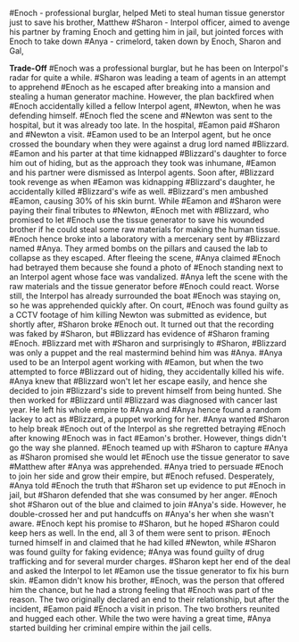 #Enoch  - professional burglar, helped Meti to steal human tissue generstor just to save his brother, Matthew
#Sharon - Interpol officer, aimed to avenge his partner by framing Enoch and getting him in jail, but jointed forces with Enoch to take down 
#Anya - crimelord, taken down by Enoch, Sharon and Gal, 

**Trade-Off**
#Enoch was a professional burglar, but he has been on Interpol's radar for quite a while. #Sharon was leading a team of agents in an attempt to apprehend #Enoch as he escaped after breaking into a mansion and stealing a human generator machine. However, the plan backfired when #Enoch accidentally killed a fellow Interpol agent, #Newton, when he was defending himself. #Enoch fled the scene and #Newton was sent to the hospital, but it was already too late. In the hospital, #Eamon paid #Sharon and #Newton a visit. #Eamon used to be an Interpol agent, but he once crossed the boundary when they were against a drug lord named #Blizzard. #Eamon and his parter at that time kidnapped #Blizzard's daughter to force him out of hiding, but as the approach they took was inhumane, #Eamon and his partner were dismissed as Interpol agents. Soon after, #Blizzard took revenge as when #Eamon was kidnapping #Blizzard's daughter, he accidentally killed #Blizzard's wife as well. #Blizzard's men ambushed #Eamon, causing 30% of his skin burnt. While #Eamon and #Sharon were paying their final tributes to #Newton, #Enoch met with #Blizzard, who promised to let #Enoch use the tissue generator to save his wounded brother if he could steal some raw materials for making the human tissue. #Enoch hence broke into a laboratory with a mercenary sent by #Blizzard named #Anya. They armed bombs on the pillars and caused the lab to collapse as they escaped. After fleeing the scene, #Anya claimed #Enoch had betrayed them because she found a photo of #Enoch standing next to an Interpol agent whose face was vandalized. #Anya left the scene with the raw materials and the tissue generator before #Enoch could react. Worse still, the Interpol has already surrounded the boat #Enoch was staying on, so he was apprehended quickly after. On court, #Enoch was found guilty as a CCTV footage of him killing Newton was submitted as evidence, but shortly after, #Sharon broke #Enoch out. It turned out that the recording was faked by #Sharon, but #Blizzard has evidence of #Sharon framing #Enoch. #Blizzard met with #Sharon and surprisingly to #Sharon, #Blizzard was only a puppet and the real mastermind behind him was #Anya. #Anya used to be an Interpol agent working with #Eamon, but when the two attempted to force #Blizzard out of hiding, they accidentally killed his wife. #Anya knew that #Blizzard won't let her escape easily, and hence she decided to join #Blizzard's side to prevent himself from being hunted. She then worked for #Blizzard until #Blizzard was diagnosed with cancer last year. He left his whole empire to #Anya and #Anya hence found a random lackey to act as #Blizzard, a puppet working for her. #Anya wanted #Sharon to help break #Enoch out of the Interpol as she regretted betraying #Enoch after knowing #Enoch was in fact #Eamon's brother. However, things didn't go the way she planned. #Enoch teamed up with #Sharon to capture #Anya as #Sharon promised she would let #Enoch use the tissue generator to save #Matthew after #Anya was apprehended. #Anya tried to persuade #Enoch to join her side and grow their empire, but #Enoch refused. Desperately, #Anya told #Enoch the truth that #Sharon set up evidence to put #Enoch in jail, but #Sharon defended that she was consumed by her anger. #Enoch shot #Sharon out of the blue and claimed to join #Anya's side. However, he double-crossed her and put handcuffs on #Anya's her when she wasn't aware. #Enoch kept his promise to #Sharon, but he hoped #Sharon could keep hers as well. In the end, all 3 of them were sent to prison. #Enoch turned himself in and claimed that he had killed #Newton, while #Sharon was found guilty for faking evidence; #Anya was found guilty of drug trafficking and for several murder charges. #Sharon kept her end of the deal and asked the Interpol to let #Eamon use the tissue generator to fix his burn skin. #Eamon didn't know his brother, #Enoch, was the person that offered him the chance, but he had a strong feeling that #Enoch was part of the reason. The two originally declared an end to their relationship, but after the incident, #Eamon paid #Enoch a visit in prison. The two brothers reunited and hugged each other. While the two were having a great time, #Anya started building her criminal empire within the jail cells.